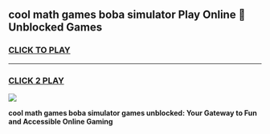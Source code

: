 
## cool math games boba simulator Play Online 👋 Unblocked Games
<h3>
<a href="https://news.freeplayer.one?title=cool_math_games_boba_simulator&ref=17CMG">CLICK TO PLAY</a></h3>
<hr>

<h3>
<a href="https://news.freeplayer.one?title=cool_math_games_boba_simulator&ref=17CMG">CLICK 2 PLAY</a>
  
</h3>

<a href="https://news.freeplayer.one?title=cool_math_games_boba_simulator&ref=17CMG/"><img src="https://clearcache.store/games.png"></a>


**cool math games boba simulator games unblocked: Your Gateway to Fun and Accessible Online Gaming**
